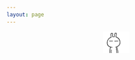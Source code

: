 ```yaml
---
layout: page
---
```


<p align="center">
<img src="/images/169oolf.gif">
</p>
<br><br>
<p align="center">
</p>
